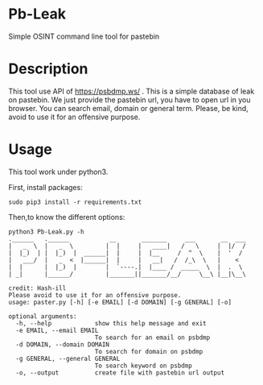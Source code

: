# Pb-Leak
Simple OSINT command line tool for pastebin

# Description

This tool use API of https://psbdmp.ws/ . This is a simple database of leak on pastebin.
We just provide the pastebin url, you have to open url in you browser.
You can search email, domain or general term.
Please, be kind, avoid to use it for an offensive purpose.

# Usage

This tool work under python3.

First, install packages:

```sudo pip3 install -r requirements.txt```

Then,to know the different options:

```
python3 Pb-Leak.py -h
.______   .______           __       _______     ___       __  ___ 
|   _  \  |   _  \         |  |     |   ____|   /   \     |  |/  / 
|  |_)  | |  |_)  |  ______|  |     |  |__     /  ^  \    |  '  /  
|   ___/  |   _  <  |______|  |     |   __|   /  /_\  \   |    <   
|  |      |  |_)  |        |  `----.|  |____ /  _____  \  |  .  \  
| _|      |______/         |_______||_______/__/     \__\ |__|\__\ 
                                                                   
credit: Hash-ill
Please avoid to use it for an offensive purpose.
usage: paster.py [-h] [-e EMAIL] [-d DOMAIN] [-g GENERAL] [-o]

optional arguments:
  -h, --help            show this help message and exit
  -e EMAIL, --email EMAIL
                        To search for an email on psbdmp
  -d DOMAIN, --domain DOMAIN
                        To search for domain on psbdmp
  -g GENERAL, --general GENERAL
                        To search keyword on psbdmp
  -o, --output          create file with pastebin url output
```
